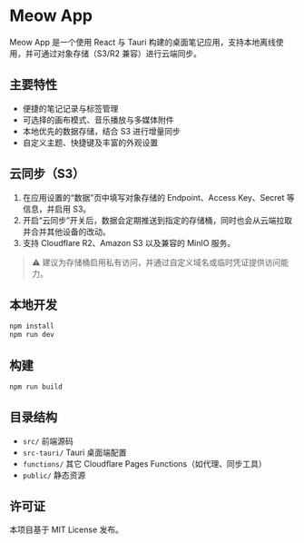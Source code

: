 # Meow App

Meow App 是一个使用 React 与 Tauri 构建的桌面笔记应用，支持本地离线使用，并可通过对象存储（S3/R2 兼容）进行云端同步。

## 主要特性
- 便捷的笔记记录与标签管理
- 可选择的画布模式、音乐播放与多媒体附件
- 本地优先的数据存储，结合 S3 进行增量同步
- 自定义主题、快捷键及丰富的外观设置

## 云同步（S3）
1. 在应用设置的“数据”页中填写对象存储的 Endpoint、Access Key、Secret 等信息，并启用 S3。
2. 开启“云同步”开关后，数据会定期推送到指定的存储桶，同时也会从云端拉取并合并其他设备的改动。
3. 支持 Cloudflare R2、Amazon S3 以及兼容的 MinIO 服务。

> ⚠️ 建议为存储桶启用私有访问，并通过自定义域名或临时凭证提供访问能力。

## 本地开发
```bash
npm install
npm run dev
```

## 构建
```bash
npm run build
```

## 目录结构
- `src/` 前端源码
- `src-tauri/` Tauri 桌面端配置
- `functions/` 其它 Cloudflare Pages Functions（如代理、同步工具）
- `public/` 静态资源

## 许可证
本项目基于 MIT License 发布。
